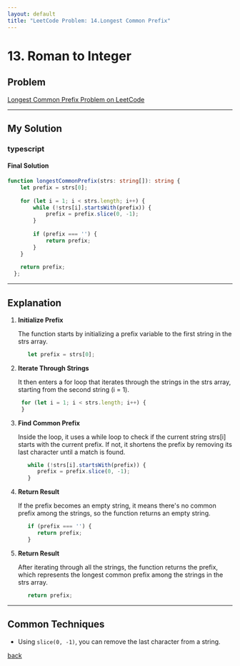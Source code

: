 ```yaml
---
layout: default
title: "LeetCode Problem: 14.Longest Common Prefix"
---
```


# 13. Roman to Integer

## Problem
[Longest Common Prefix Problem on LeetCode](https://leetcode.com/problems/longest-common-prefix/description/)

___

## My Solution
### typescript

#### Final Solution
```typescript
function longestCommonPrefix(strs: string[]): string {
    let prefix = strs[0];
  
    for (let i = 1; i < strs.length; i++) {
        while (!strs[i].startsWith(prefix)) {
            prefix = prefix.slice(0, -1);
        }
  
        if (prefix === '') {
            return prefix;
        }
    }
  
    return prefix;
  };
```
___

## Explanation
1. **Initialize Prefix**

   The function starts by initializing a prefix variable to the first string in the strs array.
   ```typescript
      let prefix = strs[0];
   ```
2. **Iterate Through Strings**

   It then enters a for loop that iterates through the strings in the strs array, starting from the second string (i = 1).

   ```typescript
    for (let i = 1; i < strs.length; i++) {
    }
   ```

3. **Find Common Prefix**

   Inside the loop, it uses a while loop to check if the current string strs[i] starts with the current prefix.
   If not, it shortens the prefix by removing its last character until a match is found.

   ```typescript
      while (!strs[i].startsWith(prefix)) {
         prefix = prefix.slice(0, -1);
      }
   ```
4. **Return Result**

   If the prefix becomes an empty string, it means there's no common prefix among the strings, so the function returns an empty string.
   ```typescript
      if (prefix === '') {
         return prefix;
      }
   ```
5. **Return Result**

   After iterating through all the strings, the function returns the prefix, which represents the longest common prefix among the strings in the strs array.
   ```typescript
      return prefix;
   ```

___
## Common Techniques

- Using `slice(0, -1)`, you can remove the last character  from a string.


[back](/)


